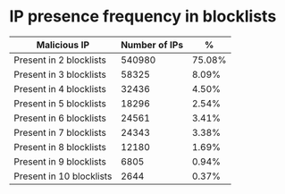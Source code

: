 # IP presence frequency in blocklists
| Malicious IP | Number of IPs | % |
|----|----|----|
| Present in 2 blocklists | 540980 | 75.08% |
| Present in 3 blocklists | 58325 | 8.09% |
| Present in 4 blocklists | 32436 | 4.50% |
| Present in 5 blocklists | 18296 | 2.54% |
| Present in 6 blocklists | 24561 | 3.41% |
| Present in 7 blocklists | 24343 | 3.38% |
| Present in 8 blocklists | 12180 | 1.69% |
| Present in 9 blocklists | 6805 | 0.94% |
| Present in 10 blocklists | 2644 | 0.37% |
